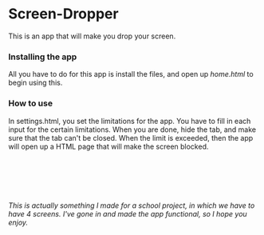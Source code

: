 # Screen-Dropper
This is an app that will make you drop your screen.

### Installing the app
All you have to do for this app is install the files, and open up *home.html* to begin using this.

### How to use
In settings.html, you set the limitations for the app. You have to fill in each input for the certain limitations. When you are done, hide the tab, and make sure that the tab can't be closed. When the limit is exceeded, then the app will open up a HTML page that will make the screen blocked.

<br/><br/><br/><br/>
###### This is actually something I made for a school project, in which we have to have 4 screens. I've gone in and made the app functional, so I hope you enjoy.
